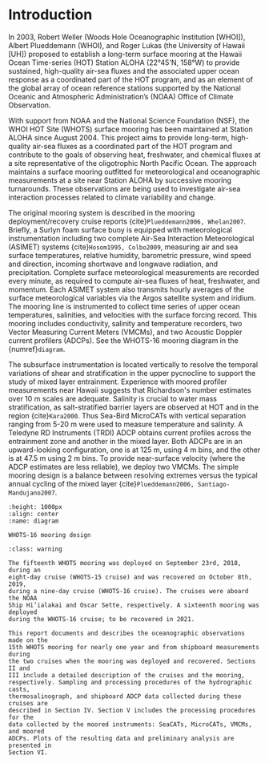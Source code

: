 # Introduction

In 2003, Robert Weller (Woods Hole Oceanographic Institution [WHOI]), Albert
Plueddemann (WHOI), and Roger Lukas (the University of Hawaii [UH]) proposed to
establish a long-term surface mooring at the Hawaii Ocean Time-series (HOT)
Station ALOHA (22°45'N, 158°W) to provide sustained, high-quality air-sea
fluxes and the associated upper ocean response as a coordinated part of the HOT
program, and as an element of the global array of ocean reference stations
supported by the National Oceanic and Atmospheric Administration’s (NOAA)
Office of Climate Observation.

With support from NOAA and the National Science Foundation (NSF), the WHOI HOT
Site (WHOTS) surface mooring has been maintained at Station ALOHA since August
2004. This project aims to provide long-term, high-quality air-sea fluxes as a
coordinated part of the HOT program and contribute to the goals of observing
heat, freshwater, and chemical fluxes at a site representative of the
oligotrophic North Pacific Ocean. The approach maintains a surface mooring
outfitted for meteorological and oceanographic measurements at a site near
Station ALOHA by successive mooring turnarounds. These observations are being
used to investigate air-sea interaction processes related to climate
variability and change.

The original mooring system is described in the mooring deployment/recovery
cruise reports {cite}`Plueddemann2006, Whelan2007`. Briefly, a Surlyn foam
surface buoy is equipped with meteorological instrumentation including two
complete Air-Sea Interaction Meteorological (ASIMET) systems
{cite}`Hosom1995, Colbo2009`, measuring air and sea surface temperatures,
relative humidity, barometric pressure, wind speed and direction, incoming
shortwave and longwave radiation, and precipitation. Complete surface
meteorological measurements are recorded every minute, as required to compute
air-sea fluxes of heat, freshwater, and momentum. Each ASIMET system also
transmits hourly averages of the surface meteorological variables via the Argos
satellite system and iridium. The mooring line is instrumented to collect time
series of upper ocean temperatures, salinities, and velocities with the surface
forcing record. This mooring includes conductivity, salinity and temperature
recorders, two Vector Measuring Current Meters (VMCMs), and two Acoustic
Doppler current profilers (ADCPs). See the WHOTS-16 mooring diagram in the
{numref}`diagram`.

The subsurface instrumentation is located vertically to resolve the temporal
variations of shear and stratification in the upper pycnocline to support the
study of mixed layer entrainment. Experience with moored profiler measurements
near Hawaii suggests that Richardson's number estimates over 10 m scales are
adequate. Salinity is crucial to water mass stratification, as salt-stratified
barrier layers are observed at HOT and in the region {cite}`Kara2000`. Thus
Sea-Bird MicroCATs with vertical separation ranging from 5-20 m were used to
measure temperature and salinity. A Teledyne RD Instruments (TRDI) ADCP obtains
current profiles across the entrainment zone and another in the mixed layer.
Both ADCPs are in an upward-looking configuration, one is at 125 m, using 4 m
bins, and the other is at 47.5 m using 2 m bins. To provide near-surface
velocity (where the ADCP estimates are less reliable), we deploy two VMCMs. The
simple mooring design is a balance between resolving extremes versus the
typical annual cycling of the mixed layer {cite}`Plueddemann2006, Santiago-Mandujano2007`.

```{figure} figures/diagram/whots16-diagram.png
:height: 1000px
:align: center
:name: diagram

WHOTS-16 mooring design
```

````{admonition} OLD TEXT!
:class: warning 

The fifteenth WHOTS mooring was deployed on September 23rd, 2018, during an
eight-day cruise (WHOTS-15 cruise) and was recovered on October 8th, 2019,
during a nine-day cruise (WHOTS-16 cruise). The cruises were aboard the NOAA
Ship Hi’ialakai and Oscar Sette, respectively. A sixteenth mooring was deployed
during the WHOTS-16 cruise; to be recovered in 2021.

This report documents and describes the oceanographic observations made on the
15th WHOTS mooring for nearly one year and from shipboard measurements during
the two cruises when the mooring was deployed and recovered. Sections II and
III include a detailed description of the cruises and the mooring,
respectively. Sampling and processing procedures of the hydrographic casts,
thermosalinograph, and shipboard ADCP data collected during these cruises are
described in Section IV. Section V includes the processing procedures for the
data collected by the moored instruments: SeaCATs, MicroCATs, VMCMs, and moored
ADCPs. Plots of the resulting data and preliminary analysis are presented in
Section VI.
````
